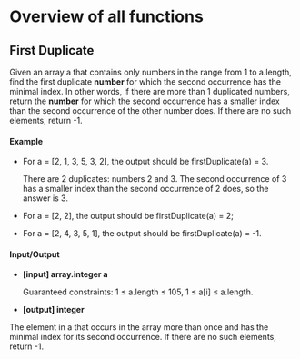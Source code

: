 # Overview of all functions 

## First Duplicate

Given an array a that contains only numbers in the range from 1 to a.length, find the first duplicate **number** for which the second occurrence has the minimal index. In other words, if there are more than 1 duplicated numbers, return the **number** for which the second occurrence has a smaller index than the second occurrence of the other number does. If there are no such elements, return -1.

#### Example

* For a = [2, 1, 3, 5, 3, 2], the output should be firstDuplicate(a) = 3.

  There are 2 duplicates: numbers 2 and 3. The second occurrence of 3 has a smaller index than the second occurrence of 2 does, so the answer is 3.

* For a = [2, 2], the output should be firstDuplicate(a) = 2;

* For a = [2, 4, 3, 5, 1], the output should be firstDuplicate(a) = -1.

#### Input/Output

* **[input] array.integer a**

  Guaranteed constraints:
  1 ≤ a.length ≤ 105,
  1 ≤ a[i] ≤ a.length.

* **[output] integer**

The element in a that occurs in the array more than once and has the minimal index for its second occurrence. If there are no such elements, return -1.